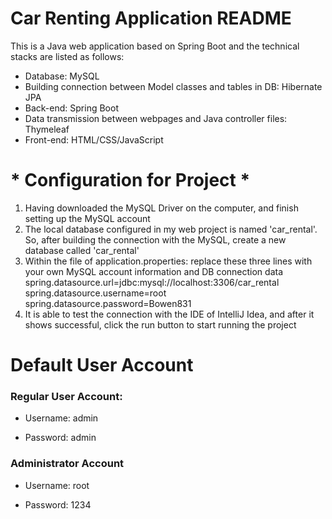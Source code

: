 # Car Renting Application  README


This is a Java web application based on Spring Boot and the technical stacks are listed as follows:
  - Database: MySQL
  - Building connection between Model classes and tables in DB: Hibernate JPA
  - Back-end: Spring Boot
  - Data transmission between webpages and Java controller files: Thymeleaf
  - Front-end: HTML/CSS/JavaScript


# * Configuration for Project *
1. Having downloaded the MySQL Driver on the computer, and finish setting up the MySQL account
2. The local database configured in my web project is named 'car_rental'. So, after building the connection with the MySQL, create a new database called 'car_rental'
3. Within the file of application.properties: replace these three lines with your own MySQL account information and DB connection data
   <br />
   spring.datasource.url=jdbc:mysql://localhost:3306/car_rental<br />
   spring.datasource.username=root<br />
   spring.datasource.password=Bowen831<br />
4. It is able to test the connection with the IDE of IntelliJ Idea, and after it shows successful, click the run button to start running the project


# Default User Account

###  Regular User Account:
* Username: admin 

* Password: admin


###  Administrator Account 

* Username: root

* Password: 1234

